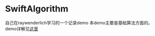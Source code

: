 # SwiftAlgorithm
自己在raywenderlich学习的一个记录demo
本demo主要是基础算法方面的。demo详解见[这里](https://segmentfault.com/a/1190000015214660)
